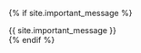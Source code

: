 {% if site.important_message %}
<div class="default-footer">
  {{ site.important_message }}
</div>
{% endif %}
